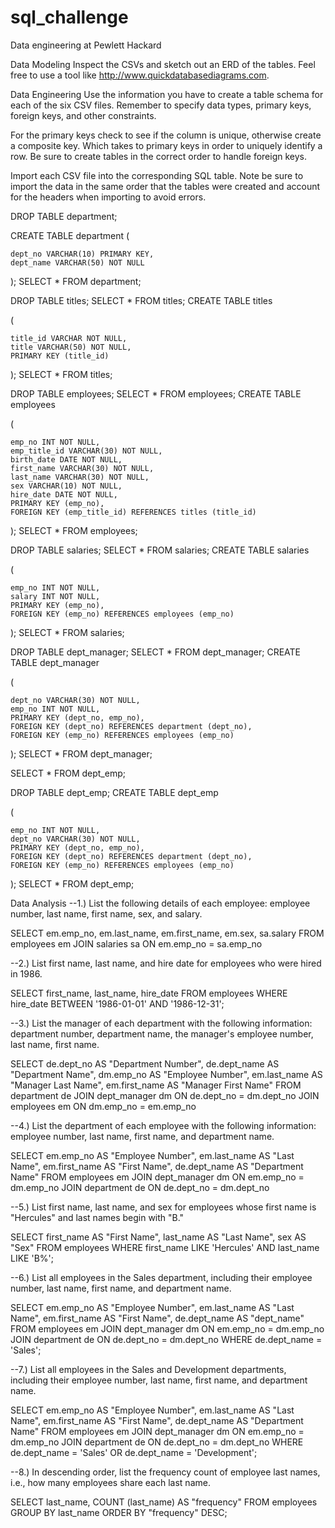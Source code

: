 # sql_challenge
Data engineering at Pewlett Hackard



Data Modeling
Inspect the CSVs and sketch out an ERD of the tables. Feel free to use a tool like http://www.quickdatabasediagrams.com.








Data Engineering
Use the information you have to create a table schema for each of the six CSV files. Remember to specify data types, primary keys, foreign keys, and other constraints.

For the primary keys check to see if the column is unique, otherwise create a composite key. Which takes to primary keys in order to uniquely identify a row.
Be sure to create tables in the correct order to handle foreign keys.

Import each CSV file into the corresponding SQL table. Note be sure to import the data in the same order that the tables were created and account for the headers when importing to avoid errors.


DROP TABLE department; 

CREATE TABLE department
(

    dept_no VARCHAR(10) PRIMARY KEY,
    dept_name VARCHAR(50) NOT NULL


);
SELECT * FROM department; 



DROP TABLE titles;
SELECT * FROM titles;
CREATE TABLE titles 


(

    title_id VARCHAR NOT NULL,
    title VARCHAR(50) NOT NULL,
    PRIMARY KEY (title_id)



);
SELECT * FROM titles;


DROP TABLE employees;
SELECT * FROM employees;
CREATE TABLE employees 

(

    emp_no INT NOT NULL,
    emp_title_id VARCHAR(30) NOT NULL,
    birth_date DATE NOT NULL,
    first_name VARCHAR(30) NOT NULL, 
    last_name VARCHAR(30) NOT NULL, 
    sex VARCHAR(10) NOT NULL, 
    hire_date DATE NOT NULL,
    PRIMARY KEY (emp_no),
    FOREIGN KEY (emp_title_id) REFERENCES titles (title_id)
    


);
SELECT * FROM employees;



DROP TABLE salaries;
SELECT * FROM salaries;
CREATE TABLE salaries 

(

    emp_no INT NOT NULL, 
    salary INT NOT NULL,
    PRIMARY KEY (emp_no),
    FOREIGN KEY (emp_no) REFERENCES employees (emp_no)


    
);
SELECT * FROM salaries;



DROP TABLE dept_manager;
SELECT * FROM dept_manager;
CREATE TABLE dept_manager

(

    dept_no VARCHAR(30) NOT NULL, 
    emp_no INT NOT NULL,
    PRIMARY KEY (dept_no, emp_no),
    FOREIGN KEY (dept_no) REFERENCES department (dept_no),
    FOREIGN KEY (emp_no) REFERENCES employees (emp_no)
    




);
SELECT * FROM dept_manager; 



SELECT * FROM dept_emp;

DROP TABLE dept_emp;
CREATE TABLE dept_emp


(
    
    emp_no INT NOT NULL,
    dept_no VARCHAR(30) NOT NULL,
    PRIMARY KEY (dept_no, emp_no),
    FOREIGN KEY (dept_no) REFERENCES department (dept_no),
    FOREIGN KEY (emp_no) REFERENCES employees (emp_no)
    



);
SELECT * FROM dept_emp;



Data Analysis
--1.) List the following details of each employee: employee number, last name, first name, sex, and salary.


SELECT 
    em.emp_no, em.last_name, em.first_name, em.sex, sa.salary
FROM 
    employees em
JOIN 
    salaries sa
        ON em.emp_no = sa.emp_no 



--2.) List first name, last name, and hire date for employees who were hired in 1986.


SELECT 
    first_name, last_name, hire_date
FROM 
    employees
WHERE 
    hire_date BETWEEN '1986-01-01' AND '1986-12-31';


--3.) List the manager of each department with the following information: department number, department name, the manager's employee number, last name, first name.


SELECT 
    de.dept_no AS "Department Number", de.dept_name AS "Department Name", dm.emp_no AS "Employee Number", em.last_name AS "Manager Last Name", em.first_name AS "Manager First Name"
FROM 
    department de
JOIN 
    dept_manager dm
        ON de.dept_no = dm.dept_no 
JOIN 
    employees em
        ON dm.emp_no = em.emp_no 



--4.) List the department of each employee with the following information: employee number, last name, first name, and department name.

SELECT 
    em.emp_no AS "Employee Number", em.last_name AS "Last Name", em.first_name AS "First Name", de.dept_name AS "Department Name"
FROM 
    employees em 
JOIN 
    dept_manager dm
    ON em.emp_no = dm.emp_no 
JOIN 
    department de
    ON de.dept_no = dm.dept_no 


--5.) List first name, last name, and sex for employees whose first name is "Hercules" and last names begin with "B."


SELECT 
    first_name AS "First Name", last_name AS "Last Name", sex AS "Sex"
FROM 
    employees 
WHERE 
    first_name LIKE 'Hercules' AND last_name LIKE 'B%';


--6.) List all employees in the Sales department, including their employee number, last name, first name, and department name.



SELECT 
    em.emp_no AS "Employee Number", em.last_name AS "Last Name", em.first_name AS "First Name", de.dept_name AS "dept_name"
FROM 
    employees em
JOIN 
    dept_manager dm
    ON em.emp_no = dm.emp_no 
JOIN 
    department de 
    ON de.dept_no = dm.dept_no
WHERE 
    de.dept_name = 'Sales';


--7.) List all employees in the Sales and Development departments, including their employee number, last name, first name, and department name.


SELECT 
    em.emp_no AS "Employee Number", em.last_name AS "Last Name", em.first_name AS "First Name", de.dept_name AS "Department Name"
FROM 
    employees em
JOIN 
    dept_manager dm
    ON em.emp_no = dm.emp_no 
JOIN 
    department de 
    ON de.dept_no = dm.dept_no
WHERE 
    de.dept_name = 'Sales'
OR 
    de.dept_name = 'Development';


--8.) In descending order, list the frequency count of employee last names, i.e., how many employees share each last name.


SELECT 
    last_name, COUNT (last_name) AS "frequency"
FROM
    employees 
GROUP BY
    last_name 
ORDER BY 
    "frequency" DESC;










